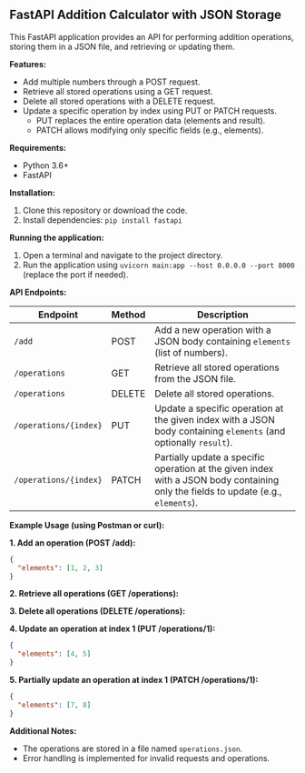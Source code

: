 ## FastAPI Addition Calculator with JSON Storage

This FastAPI application provides an API for performing addition operations, storing them in a JSON file, and retrieving or updating them.

**Features:**

- Add multiple numbers through a POST request.
- Retrieve all stored operations using a GET request.
- Delete all stored operations with a DELETE request.
- Update a specific operation by index using PUT or PATCH requests.
  - PUT replaces the entire operation data (elements and result).
  - PATCH allows modifying only specific fields (e.g., elements).

**Requirements:**

- Python 3.6+
- FastAPI

**Installation:**

1. Clone this repository or download the code.
2. Install dependencies: `pip install fastapi`

**Running the application:**

1. Open a terminal and navigate to the project directory.
2. Run the application using `uvicorn main:app --host 0.0.0.0 --port 8000` (replace the port if needed).

**API Endpoints:**

| Endpoint | Method | Description |
|---|---|---|
| `/add` | POST | Add a new operation with a JSON body containing `elements` (list of numbers). |
| `/operations` | GET | Retrieve all stored operations from the JSON file. |
| `/operations` | DELETE | Delete all stored operations. |
| `/operations/{index}` | PUT | Update a specific operation at the given index with a JSON body containing `elements` (and optionally `result`). |
| `/operations/{index}` | PATCH | Partially update a specific operation at the given index with a JSON body containing only the fields to update (e.g., `elements`). |

**Example Usage (using Postman or curl):**

**1. Add an operation (POST /add):**

```json
{
  "elements": [1, 2, 3]
}
```

**2. Retrieve all operations (GET /operations):**

**3. Delete all operations (DELETE /operations):**

**4. Update an operation at index 1 (PUT /operations/1):**

```json
{
  "elements": [4, 5]
}
```

**5. Partially update an operation at index 1 (PATCH /operations/1):**

```json
{
  "elements": [7, 8]
}
```

**Additional Notes:**

- The operations are stored in a file named `operations.json`.
- Error handling is implemented for invalid requests and operations.
